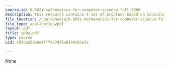 ```yaml
---
course_id: 6-042j-mathematics-for-computer-science-fall-2005
description: This resource contains 4 set of problems based on counting I.
file_location: /coursemedia/6-042j-mathematics-for-computer-science-fall-2005/cd3ea2d206e4ff79b7936a0164c8ce2e_cp9w.pdf
file_type: application/pdf
layout: pdf
title: cp9w.pdf
type: course
uid: cd3ea2d206e4ff79b7936a0164c8ce2e

---
```

None